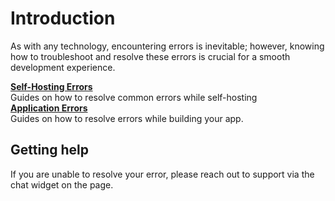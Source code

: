 # Introduction

As with any technology, encountering errors is inevitable; however, knowing how to troubleshoot and resolve these errors is crucial for a smooth development experience.

<div class="containerGridSampleApp">
   <div class="containerColumnSampleApp columnGrid column-one">
    <div class="containerCol">
      </div> 
      <b><a href="/help-and-support/troubleshooting-guide/deployment-errors">Self-Hosting Errors</a></b>
      <div class="containerDescription">
         Guides on how to resolve common errors while self-hosting
      </div>
   </div>

   <div class="containerColumnSampleApp columnGrid column-one">
    <div class="containerCol">
      </div> 
      <b><a href="/help-and-support/troubleshooting-guide/application-errors">Application Errors</a></b>
      <div class="containerDescription"> Guides on how to resolve errors while building your app.
      </div>
   </div>
</div>

## Getting help

If you are unable to resolve your error, please reach out to support via the chat widget on the page.
